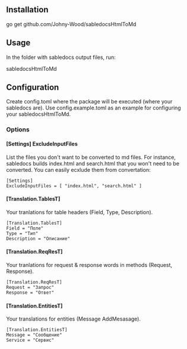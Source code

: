 ## Installation

go get github.com/Johny-Wood/sabledocsHtmlToMd

## Usage

In the folder with sabledocs output files, run:

sabledocsHtmlToMd

## Configuration

Create config.toml where the package will be executed (where your sabledocs are). Use config.example.toml as an example for configuring your sabledocsHtmlToMd.

### Options

#### [Settings] ExcludeInputFiles

List the files you don't want to be converted to md files.  For instance, sabledocs builds index.html and search.html that you won't need to be converted. You can easily ecxlude them from convertation:
```
[Settings]
ExcludeInputFiles = [ "index.html", "search.html" ]
```

#### [Translation.TablesT]
Your tranlations for table headers (Field, Type, Description).
```
[Translation.TablesT]
Field = "Поле"
Type = "Тип"
Description = "Описание"
```

#### [Translation.ReqResT]
Your tranlations for request & response words in methods (Request, Response).
```
[Translation.ReqResT]
Request = "Запрос"
Response = "Ответ"
```

#### [Translation.EntitiesT]
Your translations for entities (Message AddMesasage).
```
[Translation.EntitiesT]
Message = "Сообщение"
Service = "Сервис"
```
